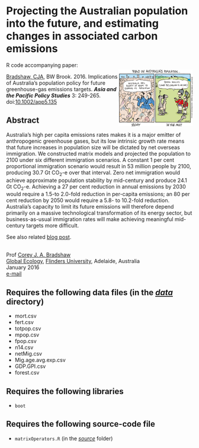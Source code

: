 # Projecting the Australian population into the future, and estimating changes in associated carbon emissions

<img align="right" src="auspop.gif" alt="Views on Australia's population" width="200" style="margin-top: 20px">

R code accompanying paper:

<a href="http://scholar.google.com.au/citations?sortby=pubdate&hl=en&user=1sO0O3wAAAAJ&view_op=list_works">Bradshaw, CJA</a>, BW Brook. 2016.  Implications of Australia’s population policy for future greenhouse-gas emissions targets. <em><strong>Asia and the Pacific Policy Studies</strong></em> 3: 249-265. doi:<a href="http://doi.org/10.1002/app5.135">10.1002/app5.135</a>

## Abstract
Australia’s high per capita emissions rates makes it is a major emitter of anthropogenic greenhouse gases, but its low intrinsic growth rate means that future increases in population size will be dictated by net overseas immigration. We constructed matrix models and projected the population to 2100 under six different
immigration scenarios. A constant 1 per cent proportional immigration scenario would result in 53 million people by 2100, producing 30.7 Gt CO<sub>2</sub>-e over that interval. Zero net immigration would achieve approximate population stability by mid-century and produce 24.1 Gt CO<sub>2</sub>-e. Achieving a 27 per cent reduction in annual emissions by 2030 would require a 1.5-to 2.0-fold reduction in per-capita emissions; an 80 per cent reduction by 2050 would require a 5.8- to 10.2-fold reduction. Australia’s capacity to limit its future emissions will therefore depend primarily on a massive technological transformation of its energy sector, but business-as-usual immigration rates will make achieving meaningful mid-century targets more difficult.

See also related <a href="https://conservationbytes.com/2016/06/12/what-immigration-means-for-australias-climate-change-policies/">blog post</a>.

<br>
Prof <a href="http://scholar.google.com.au/citations?sortby=pubdate&hl=en&user=1sO0O3wAAAAJ&view_op=list_works">Corey J. A. Bradshaw</a> <br>
<a href="http://globalecologyflinders.com" target="_blank">Global Ecology</a>, <a href="http://flinders.edu.au" target="_blank">Flinders University</a>, Adelaide, Australia <br>
January 2016 <br>
<a href=mailto:corey.bradshaw@flinders.edu.au>e-mail</a> <br>

## Requires the following data files (in the <a href="http://"><em>data</em></a> directory)
- mort.csv
- fert.csv
- totpop.csv
- mpop.csv
- fpop.csv
- n14.csv
- netMig.csv
- Mig.age.avg.exp.csv
- GDP.GPI.csv
- forest.csv

## Requires the following libraries
- <code>boot</code>

## Requires the following source-code file
- <code>matrixOperators.R</code> (in the <a href="https://github.com/cjabradshaw/DensityFeedbackSims/tree/main/source"><em>source</em></a> folder)
